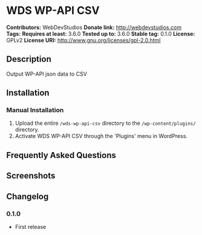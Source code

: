 # WDS WP-API CSV #
**Contributors:**      WebDevStudios
**Donate link:**       http://webdevstudios.com
**Tags:**
**Requires at least:** 3.6.0
**Tested up to:**      3.6.0
**Stable tag:**        0.1.0
**License:**           GPLv2
**License URI:**       http://www.gnu.org/licenses/gpl-2.0.html

## Description ##

Output WP-API json data to CSV

## Installation ##

### Manual Installation ###

1. Upload the entire `/wds-wp-api-csv` directory to the `/wp-content/plugins/` directory.
2. Activate WDS WP-API CSV through the 'Plugins' menu in WordPress.

## Frequently Asked Questions ##


## Screenshots ##


## Changelog ##

### 0.1.0 ###
* First release
